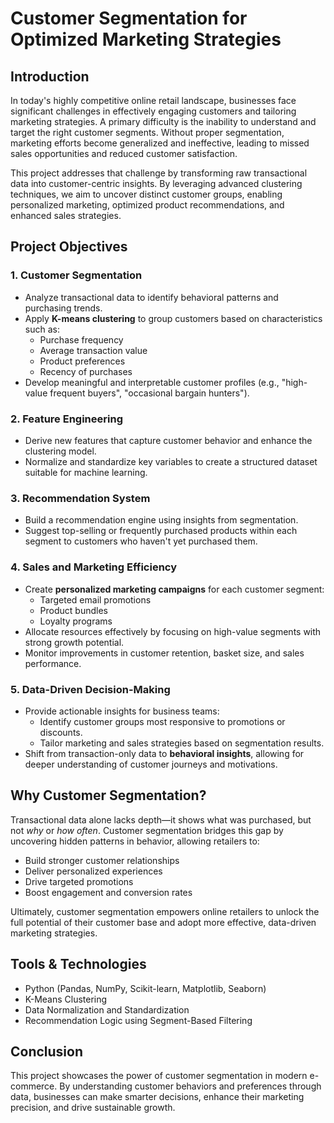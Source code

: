 # Customer Segmentation for Optimized Marketing Strategies

## Introduction

In today's highly competitive online retail landscape, businesses face significant challenges in effectively engaging customers and tailoring marketing strategies. A primary difficulty is the inability to understand and target the right customer segments. Without proper segmentation, marketing efforts become generalized and ineffective, leading to missed sales opportunities and reduced customer satisfaction.

This project addresses that challenge by transforming raw transactional data into customer-centric insights. By leveraging advanced clustering techniques, we aim to uncover distinct customer groups, enabling personalized marketing, optimized product recommendations, and enhanced sales strategies.

## Project Objectives

### 1. Customer Segmentation
- Analyze transactional data to identify behavioral patterns and purchasing trends.
- Apply **K-means clustering** to group customers based on characteristics such as:
  - Purchase frequency
  - Average transaction value
  - Product preferences
  - Recency of purchases
- Develop meaningful and interpretable customer profiles (e.g., "high-value frequent buyers", "occasional bargain hunters").

### 2. Feature Engineering
- Derive new features that capture customer behavior and enhance the clustering model.
- Normalize and standardize key variables to create a structured dataset suitable for machine learning.

### 3. Recommendation System
- Build a recommendation engine using insights from segmentation.
- Suggest top-selling or frequently purchased products within each segment to customers who haven't yet purchased them.

### 4. Sales and Marketing Efficiency
- Create **personalized marketing campaigns** for each customer segment:
  - Targeted email promotions
  - Product bundles
  - Loyalty programs
- Allocate resources effectively by focusing on high-value segments with strong growth potential.
- Monitor improvements in customer retention, basket size, and sales performance.

### 5. Data-Driven Decision-Making
- Provide actionable insights for business teams:
  - Identify customer groups most responsive to promotions or discounts.
  - Tailor marketing and sales strategies based on segmentation results.
- Shift from transaction-only data to **behavioral insights**, allowing for deeper understanding of customer journeys and motivations.

## Why Customer Segmentation?

Transactional data alone lacks depth—it shows what was purchased, but not *why* or *how often*. Customer segmentation bridges this gap by uncovering hidden patterns in behavior, allowing retailers to:
- Build stronger customer relationships
- Deliver personalized experiences
- Drive targeted promotions
- Boost engagement and conversion rates

Ultimately, customer segmentation empowers online retailers to unlock the full potential of their customer base and adopt more effective, data-driven marketing strategies.

## Tools & Technologies
- Python (Pandas, NumPy, Scikit-learn, Matplotlib, Seaborn)
- K-Means Clustering
- Data Normalization and Standardization
- Recommendation Logic using Segment-Based Filtering

## Conclusion

This project showcases the power of customer segmentation in modern e-commerce. By understanding customer behaviors and preferences through data, businesses can make smarter decisions, enhance their marketing precision, and drive sustainable growth.
